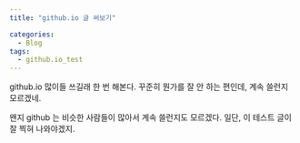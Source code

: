 ```yaml
---
title: "github.io 글 써보기"

categories:
  - Blog
tags:
  - github.io_test
---
```


github.io 많이들 쓰길래 한 번 해본다.
꾸준히 뭔가를 잘 안 하는 편인데, 계속 쓸런지 모르겠네.

왠지 github 는 비슷한 사람들이 많아서 계속 쓸런지도 모르겠다.
일단, 이 테스트 글이 잘 찍혀 나와야겠지.


